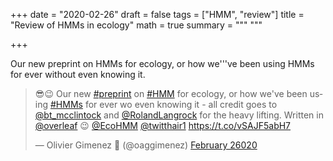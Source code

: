 +++
date = "2020-02-26"
draft = false
tags = ["HMM", "review"]
title = "Review of HMMs in ecology"
math = true
summary = """
"""

+++

Our new preprint on HMMs for ecology, or how we'&#39;'ve been using HMMs for ever without even knowing it.

<!--more-->

<blockquote class="twitter-tweet"><p lang="en" dir="ltr">😎😉 Our new <a href="https://twitter.com/hashtag/preprint?src=hash&amp;ref_src=twsrc%5Etfw">#preprint</a> on <a href="https://twitter.com/hashtag/HMM?src=hash&amp;ref_src=twsrc%5Etfw">#HMM</a> for ecology, or how we&#39;ve been using <a href="https://twitter.com/hashtag/HMMs?src=hash&amp;ref_src=twsrc%5Etfw">#HMMs</a> for ever wo even knowing it - all credit goes to <a href="https://twitter.com/bt_mcclintock?ref_src=twsrc%5Etfw">@bt_mcclintock</a> and <a href="https://twitter.com/RolandLangrock?ref_src=twsrc%5Etfw">@RolandLangrock</a> for the heavy lifting. Written in <a href="https://twitter.com/overleaf?ref_src=twsrc%5Etfw">@overleaf</a> 😉 <a href="https://twitter.com/EcoHMM?ref_src=twsrc%5Etfw">@EcoHMM</a> <a href="https://twitter.com/twitthair1?ref_src=twsrc%5Etfw">@twitthair1</a> <a href="https://t.co/vSAJF5abH7">https://t.co/vSAJF5abH7</a></p>&mdash; Olivier Gimenez 🖖 (@oaggimenez) <a href="https://twitter.com/oaggimenez/status/1232522350882705409?ref_src=twsrc%5Etfw">February 26020</a></blockquote> <script async src="https://platform.twitter.com/widgets.js" charset="utf-8"></script> 

